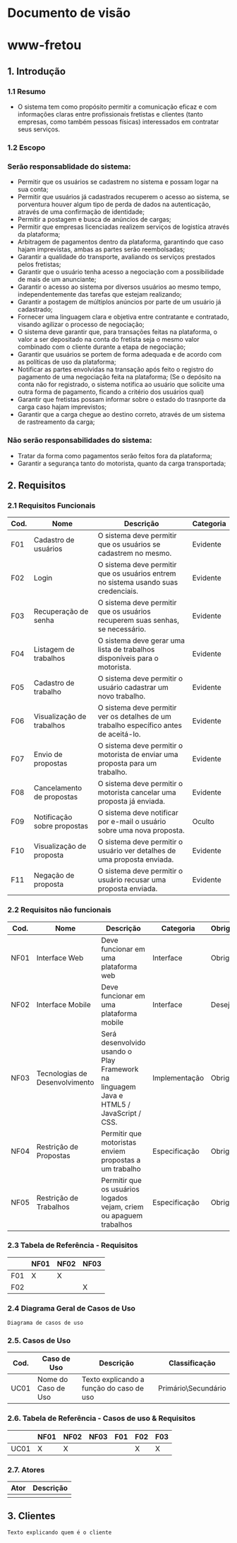 # Documento de visão
# www-fretou
## 1. Introdução
### 1.1 Resumo

- O sistema tem como propósito permitir a comunicação eficaz e com informações claras entre profissionais fretistas e clientes
(tanto empresas, como também pessoas físicas) interessados em contratar seus serviços.


### 1.2 Escopo

### Serão responsablidade do sistema:

- Permitir que os usuários se cadastrem no sistema e possam logar na sua conta;
- Permitir que usuários já cadastrados recuperem o acesso ao sistema, se porventura houver algum tipo de perda de dados na autenticação, através de uma confirmação de identidade;
- Permitir a postagem e busca de anúncios de cargas;
- Permitir que empresas licenciadas realizem serviços de logistíca através da plataforma;
- Arbitragem de pagamentos dentro da plataforma, garantindo que caso hajam imprevistas, ambas as partes serão reembolsadas;
- Garantir a qualidade do transporte, avaliando os serviços prestados pelos fretistas;
- Garantir que o usuário tenha acesso a negociação com a possibilidade de mais de um anunciante;
- Garantir o acesso ao sistema por diversos usuários ao mesmo tempo, independentemente das tarefas que estejam realizando;
- Garantir a postagem de múltiplos anúncios por parte de um usuário já cadastrado;
- Fornecer uma linguagem clara e objetiva entre contratante e contratado, visando agilizar o processo de negociação;
- O sistema deve garantir que, para transações feitas na plataforma, o valor a ser depositado na conta do fretista seja o mesmo valor combinado com o cliente durante a
etapa de negociação;
- Garantir que usuários se portem de forma adequada e de acordo com as políticas de uso da plataforma;
- Notificar as partes envolvidas na transação após feito o registro do pagamento de uma negociação feita na plataforma;
(Se o depósito na conta não for registrado, o sistema notifica ao usuário que solicite uma outra forma de pagamento, ficando a critério dos usuários qual)
- Garantir que fretistas possam informar sobre o estado do trasnporte da carga caso hajam imprevistos;
- Garantir que a carga chegue ao destino correto, através de um sistema de rastreamento da carga;

### Não serão responsabilidades do sistema:

- Tratar da forma como pagamentos serão feitos fora da plataforma;
- Garantir a segurança tanto do motorista, quanto da carga transportada;

## 2. Requisitos

### 2.1 Requisitos Funcionais

| Cod. | Nome | Descrição | Categoria |
| -------- | -------- | -------- | -------- |
| F01 | Cadastro de usuários |	O sistema deve permitir que os usuários se cadastrem no mesmo. |	Evidente |
| F02 | Login |	O sistema deve permitir que os usuários entrem no sistema usando suas credenciais. |	Evidente |
| F03 | Recuperação de senha |	O sistema deve permitir que os usuários recuperem suas senhas, se necessário. |	Evidente |
| F04 | Listagem de  trabalhos |	O sistema deve gerar uma lista de trabalhos disponíveis para o motorista. |	Evidente |
| F05 | Cadastro de trabalho |	O sistema deve permitir o usuário cadastrar um novo trabalho. |	Evidente |
| F06 | Visualização de trabalhos |	O sistema deve permitir ver os detalhes de um trabalho específico antes de aceitá-lo. |	Evidente |
| F07 | Envio de propostas |	 O sistema deve permitir o motorista de enviar uma proposta para um trabalho. |	Evidente |
| F08 | Cancelamento de propostas |	O sistema deve permitir o motorista cancelar uma proposta já enviada. |	Evidente |
| F09 | Notificação sobre propostas |	O sistema deve notificar por e-mail o usuário sobre uma nova proposta. |	Oculto |
| F10 | Visualização de proposta |	O sistema deve permitir o usuário ver detalhes de uma proposta enviada. |	Evidente |
| F11 | Negação de proposta |	O sistema deve permitir o usuário recusar uma proposta enviada. |	Evidente |

### 2.2 Requisitos não funcionais

| Cod. | Nome | Descrição | Categoria | Obrigatoriedade| Permanência |
| -------- | -------- | -------- | -------- | -------- | -------- |
| NF01 | Interface Web |	Deve funcionar em uma plataforma web |	Interface | Obrigatório | Permanente |
| NF02 | Interface Mobile |	Deve funcionar em uma plataforma mobile |	Interface | Desejável | Transitório |
| NF03 | Tecnologias de Desenvolvimento |	Será desenvolvido usando o Play Framework na linguagem Java e HTML5 / JavaScript / CSS. |	Implementação | Obrigatório | Transitório |
| NF04 | Restrição de Propostas |	Permitir que motoristas enviem propostas a um trabalho |	Especificação | Obrigatório | Transitório |
| NF05 | Restrição de Trabalhos |	Permitir que os usuários logados vejam, criem ou apaguem trabalhos |	Especificação | Obrigatório | Transitório |

### 2.3 Tabela de Referência - Requisitos

| | NF01 | NF02 | NF03 |
| -------- | -------- | -------- | -------- |
| F01 | X | X |	|
| F02 |  | | X |

### 2.4 Diagrama Geral de Casos de Uso

    Diagrama de casos de uso

### 2.5. Casos de Uso

| Cod. | Caso de Uso | Descrição | Classificação |
| -------- | -------- | -------- | -------- |
| UC01 | Nome do Caso de Uso |	Texto explicando a função do caso de uso |	Primário\Secundário |

### 2.6. Tabela de Referência - Casos de uso & Requisitos

| | NF01 | NF02 | NF03 | F01 | F02 | F03 |
| -------- | -------- | -------- | -------- | -------- | -------- | -------- |
| UC01 | X | X | | | X | X |

### 2.7. Atores

| Ator | Descrição |
| -------- | -------- |
| | |  

## 3. Clientes

    Texto explicando quem é o cliente
